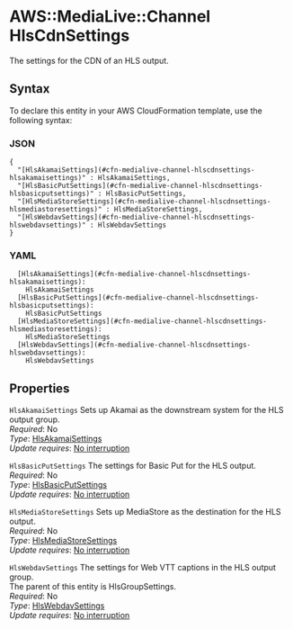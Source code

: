 # AWS::MediaLive::Channel HlsCdnSettings<a name="aws-properties-medialive-channel-hlscdnsettings"></a>

The settings for the CDN of an HLS output\.

## Syntax<a name="aws-properties-medialive-channel-hlscdnsettings-syntax"></a>

To declare this entity in your AWS CloudFormation template, use the following syntax:

### JSON<a name="aws-properties-medialive-channel-hlscdnsettings-syntax.json"></a>

```
{
  "[HlsAkamaiSettings](#cfn-medialive-channel-hlscdnsettings-hlsakamaisettings)" : HlsAkamaiSettings,
  "[HlsBasicPutSettings](#cfn-medialive-channel-hlscdnsettings-hlsbasicputsettings)" : HlsBasicPutSettings,
  "[HlsMediaStoreSettings](#cfn-medialive-channel-hlscdnsettings-hlsmediastoresettings)" : HlsMediaStoreSettings,
  "[HlsWebdavSettings](#cfn-medialive-channel-hlscdnsettings-hlswebdavsettings)" : HlsWebdavSettings
}
```

### YAML<a name="aws-properties-medialive-channel-hlscdnsettings-syntax.yaml"></a>

```
  [HlsAkamaiSettings](#cfn-medialive-channel-hlscdnsettings-hlsakamaisettings): 
    HlsAkamaiSettings
  [HlsBasicPutSettings](#cfn-medialive-channel-hlscdnsettings-hlsbasicputsettings): 
    HlsBasicPutSettings
  [HlsMediaStoreSettings](#cfn-medialive-channel-hlscdnsettings-hlsmediastoresettings): 
    HlsMediaStoreSettings
  [HlsWebdavSettings](#cfn-medialive-channel-hlscdnsettings-hlswebdavsettings): 
    HlsWebdavSettings
```

## Properties<a name="aws-properties-medialive-channel-hlscdnsettings-properties"></a>

`HlsAkamaiSettings`  <a name="cfn-medialive-channel-hlscdnsettings-hlsakamaisettings"></a>
Sets up Akamai as the downstream system for the HLS output group\.  
*Required*: No  
*Type*: [HlsAkamaiSettings](aws-properties-medialive-channel-hlsakamaisettings.md)  
*Update requires*: [No interruption](https://docs.aws.amazon.com/AWSCloudFormation/latest/UserGuide/using-cfn-updating-stacks-update-behaviors.html#update-no-interrupt)

`HlsBasicPutSettings`  <a name="cfn-medialive-channel-hlscdnsettings-hlsbasicputsettings"></a>
The settings for Basic Put for the HLS output\.  
*Required*: No  
*Type*: [HlsBasicPutSettings](aws-properties-medialive-channel-hlsbasicputsettings.md)  
*Update requires*: [No interruption](https://docs.aws.amazon.com/AWSCloudFormation/latest/UserGuide/using-cfn-updating-stacks-update-behaviors.html#update-no-interrupt)

`HlsMediaStoreSettings`  <a name="cfn-medialive-channel-hlscdnsettings-hlsmediastoresettings"></a>
Sets up MediaStore as the destination for the HLS output\.  
*Required*: No  
*Type*: [HlsMediaStoreSettings](aws-properties-medialive-channel-hlsmediastoresettings.md)  
*Update requires*: [No interruption](https://docs.aws.amazon.com/AWSCloudFormation/latest/UserGuide/using-cfn-updating-stacks-update-behaviors.html#update-no-interrupt)

`HlsWebdavSettings`  <a name="cfn-medialive-channel-hlscdnsettings-hlswebdavsettings"></a>
The settings for Web VTT captions in the HLS output group\.  
The parent of this entity is HlsGroupSettings\.  
*Required*: No  
*Type*: [HlsWebdavSettings](aws-properties-medialive-channel-hlswebdavsettings.md)  
*Update requires*: [No interruption](https://docs.aws.amazon.com/AWSCloudFormation/latest/UserGuide/using-cfn-updating-stacks-update-behaviors.html#update-no-interrupt)